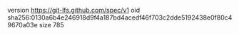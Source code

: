 version https://git-lfs.github.com/spec/v1
oid sha256:0130a6b4e246918d9f4a187bd4acedf46f703c2dde5192438e0f80c49670a03e
size 785
